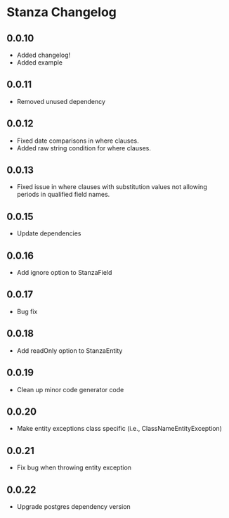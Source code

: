 # Stanza Changelog

## 0.0.10
- Added changelog!
- Added example

## 0.0.11
- Removed unused dependency

## 0.0.12
- Fixed date comparisons in where clauses.
- Added raw string condition for where clauses.

## 0.0.13
- Fixed issue in where clauses with substitution values not allowing periods in qualified field names.

## 0.0.15
- Update dependencies

## 0.0.16
- Add ignore option to StanzaField

## 0.0.17
- Bug fix

## 0.0.18
- Add readOnly option to StanzaEntity

## 0.0.19
- Clean up minor code generator code

## 0.0.20
- Make entity exceptions class specific (i.e., ClassNameEntityException)

## 0.0.21
- Fix bug when throwing entity exception

## 0.0.22
- Upgrade postgres dependency version